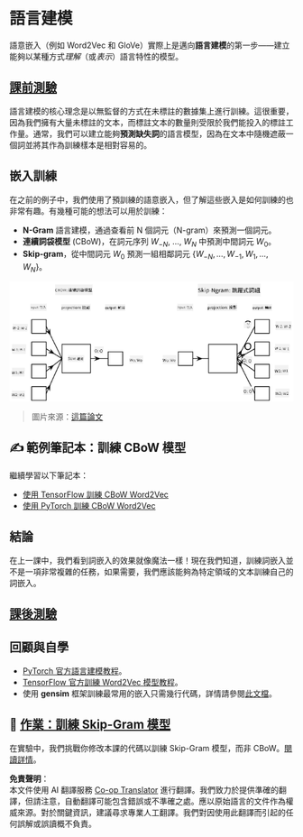 <!--
CO_OP_TRANSLATOR_METADATA:
{
  "original_hash": "31b46ba1f3aa78578134d4829f88be53",
  "translation_date": "2025-08-24T21:47:15+00:00",
  "source_file": "lessons/5-NLP/15-LanguageModeling/README.md",
  "language_code": "tw"
}
-->
# 語言建模

語意嵌入（例如 Word2Vec 和 GloVe）實際上是邁向**語言建模**的第一步——建立能夠以某種方式*理解*（或*表示*）語言特性的模型。

## [課前測驗](https://ff-quizzes.netlify.app/en/ai/quiz/29)

語言建模的核心理念是以無監督的方式在未標註的數據集上進行訓練。這很重要，因為我們擁有大量未標註的文本，而標註文本的數量則受限於我們能投入的標註工作量。通常，我們可以建立能夠**預測缺失詞**的語言模型，因為在文本中隨機遮蔽一個詞並將其作為訓練樣本是相對容易的。

## 嵌入訓練

在之前的例子中，我們使用了預訓練的語意嵌入，但了解這些嵌入是如何訓練的也非常有趣。有幾種可能的想法可以用於訓練：

* **N-Gram** 語言建模，通過查看前 N 個詞元（N-gram）來預測一個詞元。
* **連續詞袋模型** (CBoW)，在詞元序列 $W_{-N}$, ..., $W_N$ 中預測中間詞元 $W_0$。
* **Skip-gram**，從中間詞元 $W_0$ 預測一組相鄰詞元 {$W_{-N},\dots, W_{-1}, W_1,\dots, W_N$}。

![將詞轉換為向量的算法示例](../../../../../translated_images/example-algorithms-for-converting-words-to-vectors.fbe9207a726922f6f0f5de66427e8a6eda63809356114e28fb1fa5f4a83ebda7.tw.png)

> 圖片來源：[這篇論文](https://arxiv.org/pdf/1301.3781.pdf)

## ✍️ 範例筆記本：訓練 CBoW 模型

繼續學習以下筆記本：

* [使用 TensorFlow 訓練 CBoW Word2Vec](../../../../../lessons/5-NLP/15-LanguageModeling/CBoW-TF.ipynb)
* [使用 PyTorch 訓練 CBoW Word2Vec](../../../../../lessons/5-NLP/15-LanguageModeling/CBoW-PyTorch.ipynb)

## 結論

在上一課中，我們看到詞嵌入的效果就像魔法一樣！現在我們知道，訓練詞嵌入並不是一項非常複雜的任務，如果需要，我們應該能夠為特定領域的文本訓練自己的詞嵌入。

## [課後測驗](https://ff-quizzes.netlify.app/en/ai/quiz/30)

## 回顧與自學

* [PyTorch 官方語言建模教程](https://pytorch.org/tutorials/beginner/nlp/word_embeddings_tutorial.html)。
* [TensorFlow 官方訓練 Word2Vec 模型教程](https://www.TensorFlow.org/tutorials/text/word2vec)。
* 使用 **gensim** 框架訓練最常用的嵌入只需幾行代碼，詳情請參閱[此文檔](https://pytorch.org/tutorials/beginner/nlp/word_embeddings_tutorial.html)。

## 🚀 [作業：訓練 Skip-Gram 模型](lab/README.md)

在實驗中，我們挑戰你修改本課的代碼以訓練 Skip-Gram 模型，而非 CBoW。[閱讀詳情](lab/README.md)。

**免責聲明**：  
本文件使用 AI 翻譯服務 [Co-op Translator](https://github.com/Azure/co-op-translator) 進行翻譯。我們致力於提供準確的翻譯，但請注意，自動翻譯可能包含錯誤或不準確之處。應以原始語言的文件作為權威來源。對於關鍵資訊，建議尋求專業人工翻譯。我們對因使用此翻譯而引起的任何誤解或誤讀概不負責。